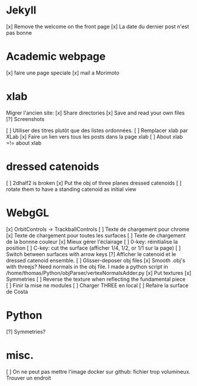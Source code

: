 # Jekyll

[x] Remove the welcome on the front page
[x] La date du dernier post n'est pas bonne

# Academic webpage

[x] faire une page speciale
[x] mail a Morimoto

# xlab

Migrer l'ancien site:
[x] Share directories
[x] Save and read your own files
[?] Screenshots

[ ] Utiliser des titres plutôt que des listes ordonnées.
[ ] Remplacer xlab par XLab
[x] Faire un lien vers tous les posts dans la page xlab
[ ] About xlab =!= about xlab

# dressed catenoids

[ ] 2dhalf2 is broken
[x] Put the obj of three planes dressed catenoids
[ ] rotate them to have a standing catenoid as initial view

# WebgGL

[x] OrbitControls -> TrackballControls
[ ] Texte de chargement pour chrome
[x] Texte de chargement pour toutes les surfaces
[ ] Texte de chargement de la bonnne couleur
[x] Mieux gérer l'éclairage
[ ] 0-key: réinitialise la position
[ ] C-key: cut the surface (afficher 1/4, 1/2, or 1/1 sur la page)
[ ] Switch between surfaces with arrow keys
[?] Afficher le catenoid et le dressed catenoid ensemble.
[ ] Glisser-deposer obj files
[x] Smooth .obj's with threejs? Need normals in the obj file. I made a python script in /home/thomas/Python/objParser/vertexNormalsAdder.py
[x] Put textures
[x] Symmetries
[ ] Reverse the texture when reflecting the fundamental piece
[ ] Finir la mise ne modules
[ ] Charger THREE en local
[ ] Refaire la surface de Costa

# Python

[?] Symmetries?

# misc.

[ ] On ne peut pas mettre l'image docker sur github: fichier trop volumineux. Trouver un endroit
